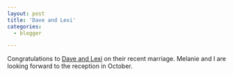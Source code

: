 ```yaml
---
layout: post
title: 'Dave and Lexi'
categories:
  - blogger

---
```


Congratulations to <a href="http://www.daveandlexi.com/">Dave and Lexi</a> on their recent marriage.  Melanie and I are looking forward to the reception in October.
